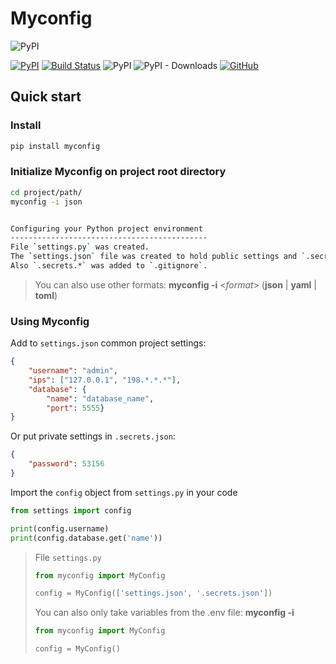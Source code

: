 # Myconfig

![PyPI](/logos/logo.png)

[![PyPI](https://img.shields.io/pypi/v/myconfig.svg)](https://pypi.python.org/pypi/myconfig)
[![Build Status](https://travis-ci.org/azureswastika/myconfig.svg?branch=main)](https://travis-ci.org/azureswastika/myconfig)
![PyPI](https://img.shields.io/pypi/pyversions/myconfig.svg)
![PyPI - Downloads](https://img.shields.io/pypi/dm/myconfig)
[![GitHub](https://img.shields.io/github/license/azureswastika/myconfig)](https://github.com/azureswastika/myconfig/blob/main/LICENSE)

## Quick start

### Install

```bash
pip install myconfig
```

### Initialize Myconfig on project root directory

```bash
cd project/path/
myconfig -i json


Configuring your Python project environment
--------------------------------------------
File `settings.py` was created.
The `settings.json` file was created to hold public settings and `.secrets.json` file was created to hold private settings.
Also `.secrets.*` was added to `.gitignore`.
```

> You can also use other formats: **myconfig -i** \<*format*> (**json** | **yaml** | **toml**)

### Using Myconfig

Add to `settings.json` common project settings:

```json
{
    "username": "admin",
    "ips": ["127.0.0.1", "198.*.*.*"],
    "database": {
        "name": "database_name",
        "port": 5555}
}
```

Or put private settings in `.secrets.json`:

```json
{
    "password": 53156
}
```

Import the `config` object from `settings.py` in your code

```py
from settings import config

print(config.username)
print(config.database.get('name'))
```

>File `settings.py`
>
>```py
>from myconfig import MyConfig
>
>config = MyConfig(['settings.json', '.secrets.json'])
>```
>
> You can also only take variables from the .env file: **myconfig -i**
>
>```py
>from myconfig import MyConfig
>
>config = MyConfig()
>```
